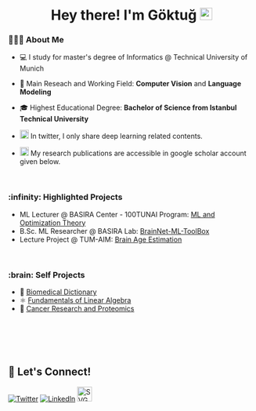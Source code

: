 <h1 align="center"> Hey there! I'm Göktuğ <img src="https://github.com/souvikguria98/souvikguria98/blob/master/Hi.gif" width="25"></h1>


<h3> 👨🏻‍💻 About Me </h3>

- 💻 I study for master's degree of Informatics @ Technical University of Munich

- 🔭 Main Reseach and Working Field: **Computer Vision** and **Language Modeling**

- 🎓 Highest Educational Degree: **Bachelor of Science from Istanbul Technical University**

-  <img src="https://upload.wikimedia.org/wikipedia/commons/c/ce/X_logo_2023.svg" alt="SVG logo" width="18" height="18"> In twitter, I only share deep learning related contents.

- <img src="https://upload.wikimedia.org/wikipedia/commons/c/c7/Google_Scholar_logo.svg" alt="SVG logo" width="18" height="18">  My research publications are accessible in google scholar account given below.


<br />

<h3> :infinity: Highlighted Projects </h3>

- ML Lecturer @ BASIRA Center - 100TUNAI Program: [ML and Optimization Theory](https://github.com/GoktugGuvercin/Machine-Learning-and-Optimization-Theory)
- B.Sc. ML Researcher @ BASIRA Lab: [BrainNet-ML-ToolBox](https://github.com/basiralab/BrainNet-ML-ToolBox)
- Lecture Project @ TUM-AIM: [Brain Age Estimation](https://github.com/GoktugGuvercin/Brain-Age-Estimation)

<br />

<h3> :brain: Self Projects </h3>

* :microscope: [Biomedical Dictionary](https://github.com/GoktugGuvercin/Biomedical-Dictionary)
* :atom_symbol: [Fundamentals of Linear Algebra](https://github.com/GoktugGuvercin/Linear-Algebra)
* :dna: [Cancer Research and Proteomics](https://github.com/GoktugGuvercin/Cancer-Research)

<br />

<br><br>

## 🔗 Let's Connect!
<a href="https://x.com/GuvercinGoktug" target="_blank"><img alt="Twitter" src="https://img.shields.io/badge/twitter-%231DA1F2.svg?&style=for-the-badge&logo=twitter&logoColor=white" /></a>
<a href="https://www.linkedin.com/in/goktug-guvercin/" target="_blank"><img alt="LinkedIn" src="https://img.shields.io/badge/linkedin-%230077B5.svg?&style=for-the-badge&logo=linkedin&logoColor=white" /></a>
<a href="https://scholar.google.com/citations?user=u039MGkAAAAJ&hl=en" target="_blank"><img src="https://upload.wikimedia.org/wikipedia/commons/c/c7/Google_Scholar_logo.svg" alt="SVG logo" width="30" height="30"> </a>

